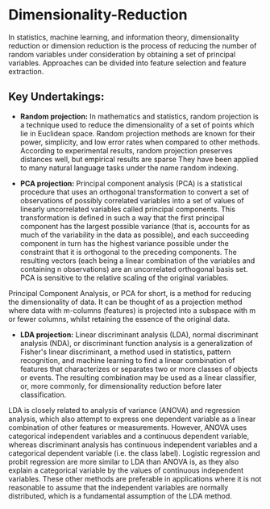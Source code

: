 # Dimensionality-Reduction
In statistics, machine learning, and information theory, dimensionality reduction or dimension reduction is the process of reducing the number of random variables under consideration by obtaining a set of principal variables. Approaches can be divided into feature selection and feature extraction.

## Key Undertakings:

- **Random projection:**
In mathematics and statistics, random projection is a technique used to reduce the dimensionality of a set of points which lie in Euclidean space. Random projection methods are known for their power, simplicity, and low error rates when compared to other methods. According to experimental results, random projection preserves distances well, but empirical results are sparse They have been applied to many natural language tasks under the name random indexing.

- **PCA projection:**
Principal component analysis (PCA) is a statistical procedure that uses an orthogonal transformation to convert a set of observations of possibly correlated variables into a set of values of linearly uncorrelated variables called principal components. This transformation is defined in such a way that the first principal component has the largest possible variance (that is, accounts for as much of the variability in the data as possible), and each succeeding component in turn has the highest variance possible under the constraint that it is orthogonal to the preceding components. The resulting vectors (each being a linear combination of the variables and containing n observations) are an uncorrelated orthogonal basis set. PCA is sensitive to the relative scaling of the original variables.

Principal Component Analysis, or PCA for short, is a method for reducing the dimensionality of data. It can be thought of as a projection method where data with m-columns (features) is projected into a subspace with m or fewer columns, whilst retaining the essence of the original data.

- **LDA projection:**
Linear discriminant analysis (LDA), normal discriminant analysis (NDA), or discriminant function analysis is a generalization of Fisher's linear discriminant, a method used in statistics, pattern recognition, and machine learning to find a linear combination of features that characterizes or separates two or more classes of objects or events. The resulting combination may be used as a linear classifier, or, more commonly, for dimensionality reduction before later classification.

LDA is closely related to analysis of variance (ANOVA) and regression analysis, which also attempt to express one dependent variable as a linear combination of other features or measurements. However, ANOVA uses categorical independent variables and a continuous dependent variable, whereas discriminant analysis has continuous independent variables and a categorical dependent variable (i.e. the class label). Logistic regression and probit regression are more similar to LDA than ANOVA is, as they also explain a categorical variable by the values of continuous independent variables. These other methods are preferable in applications where it is not reasonable to assume that the independent variables are normally distributed, which is a fundamental assumption of the LDA method.


